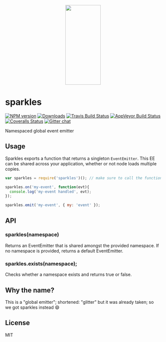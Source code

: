 <p align="center">
  <a href="http://gulpjs.com">
    <img height="257" width="114" src="https://raw.githubusercontent.com/gulpjs/artwork/master/gulp-2x.png">
  </a>
</p>

# sparkles

[![NPM version][npm-image]][npm-url] [![Downloads][downloads-image]][npm-url] [![Travis Build Status][travis-image]][travis-url] [![AppVeyor Build Status][appveyor-image]][appveyor-url] [![Coveralls Status][coveralls-image]][coveralls-url] [![Gitter chat][gitter-image]][gitter-url]

Namespaced global event emitter

## Usage

Sparkles exports a function that returns a singleton `EventEmitter`.
This EE can be shared across your application, whether or not node loads
multiple copies.

```js
var sparkles = require('sparkles')(); // make sure to call the function

sparkles.on('my-event', function(evt){
  console.log('my-event handled', evt);
});

sparkles.emit('my-event', { my: 'event' });
```

## API

### sparkles(namespace)

Returns an EventEmitter that is shared amongst the provided namespace.  If no namespace
is provided, returns a default EventEmitter.

### sparkles.exists(namespace);

Checks whether a namespace exists and returns true or false.

## Why the name?

This is a "global emitter"; shortened: "glitter" but it was already taken; so we got sparkles instead :smile:

## License

MIT

[downloads-image]: http://img.shields.io/npm/dm/sparkles.svg
[npm-url]: https://www.npmjs.com/package/sparkles
[npm-image]: http://img.shields.io/npm/v/sparkles.svg

[travis-url]: https://travis-ci.org/gulpjs/sparkles
[travis-image]: http://img.shields.io/travis/gulpjs/sparkles.svg?label=travis-ci

[appveyor-url]: https://ci.appveyor.com/project/gulpjs/sparkles
[appveyor-image]: https://img.shields.io/appveyor/ci/gulpjs/sparkles.svg?label=appveyor

[coveralls-url]: https://coveralls.io/r/gulpjs/sparkles
[coveralls-image]: http://img.shields.io/coveralls/gulpjs/sparkles/master.svg

[gitter-url]: https://gitter.im/gulpjs/gulp
[gitter-image]: https://badges.gitter.im/gulpjs/gulp.svg
